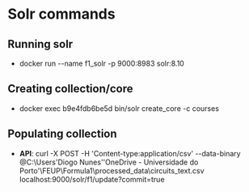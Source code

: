 # Solr commands

## Running solr
- docker run --name f1_solr -p 9000:8983 solr:8.10

## Creating collection/core
- docker exec b9e4fdb6be5d bin/solr create_core -c courses

## Populating collection
- **API**: curl -X POST -H 'Content-type:application/csv' --data-binary @C:\Users\'Diogo Nunes'\'OneDrive - Universidade do Porto'\FEUP\Formula1\processed_data\circuits_text.csv localhost:9000/solr/f1/update?commit=true